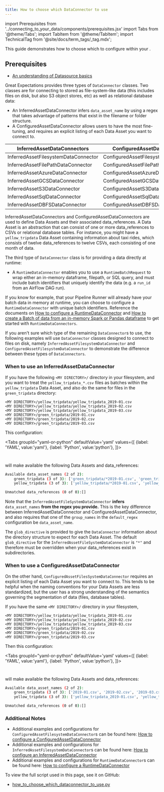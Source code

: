 ```yaml
---
title: How to choose which DataConnector to use
---
```

import Prerequisites from '../connecting_to_your_data/components/prerequisites.jsx'
import Tabs from '@theme/Tabs';
import TabItem from '@theme/TabItem';
import TechnicalTag from '@site/docs/term_tags/_tag.mdx';

This guide demonstrates how to choose which <TechnicalTag tag="data_connector" text="Data Connectors" /> to configure within your <TechnicalTag tag="datasource" text="Datasources" />.

## Prerequisites

<Prerequisites>

- [An understanding of Datasource basics](../../terms/datasource.md)

</Prerequisites>

Great Expectations provides three types of `DataConnector` classes. Two classes are for connecting to <TechnicalTag tag="data_asset" text="Data Assets" /> stored as file-system-like data (this includes files on disk, but also S3 object stores, etc) as well as relational database data:

- An InferredAssetDataConnector infers `data_asset_name` by using a regex that takes advantage of patterns that exist in the filename or folder structure.
- A ConfiguredAssetDataConnector allows users to have the most fine-tuning, and requires an explicit listing of each Data Asset you want to connect to.

| InferredAssetDataConnectors | ConfiguredAssetDataConnectors |
| --- | --- |
| InferredAssetFilesystemDataConnector | ConfiguredAssetFilesystemDataConnector |
| InferredAssetFilePathDataConnector | ConfiguredAssetFilePathDataConnector |
| InferredAssetAzureDataConnector | ConfiguredAssetAzureDataConnector |
| InferredAssetGCSDataConnector | ConfiguredAssetGCSDataConnector |
| InferredAssetS3DataConnector | ConfiguredAssetS3DataConnector |
| InferredAssetSqlDataConnector | ConfiguredAssetSqlDataConnector |
| InferredAssetDBFSDataConnector | ConfiguredAssetDBFSDataConnector |

InferredAssetDataConnectors and ConfiguredAssetDataConnectors are used to define Data Assets and their associated data_references. A Data Asset is an abstraction that can consist of one or more data_references to CSVs or relational database tables. For instance, you might have a `yellow_tripdata` Data Asset containing information about taxi rides, which consists of twelve data_references to twelve CSVs, each consisting of one month of data.

The third type of `DataConnector` class is for providing a <TechnicalTag tag="batch" text="Batch's" /> data directly at runtime:

- A `RuntimeDataConnector` enables you to use a `RuntimeBatchRequest` to wrap either an in-memory dataframe, filepath, or SQL query, and must include batch identifiers that uniquely identify the data (e.g. a `run_id` from an AirFlow DAG run).

If you know for example, that your Pipeline Runner will already have your batch data in memory at runtime, you can choose to configure a `RuntimeDataConnector` with unique batch identifiers. Reference the documents on [How to configure a RuntimeDataConnector](/docs/guides/connecting_to_your_data/how_to_configure_a_runtimedataconnector) and [How to create a Batch of data from an in-memory Spark or Pandas dataframe](/docs/guides/connecting_to_your_data/how_to_create_a_batch_of_data_from_an_in_memory_spark_or_pandas_dataframe) to get started with `RuntimeDataConnectors`.

If you aren't sure which type of the remaining `DataConnector`s to use, the following examples will use `DataConnector` classes designed to connect to files on disk, namely `InferredAssetFilesystemDataConnector` and `ConfiguredAssetFilesystemDataConnector` to demonstrate the difference between these types of `DataConnectors`.

### When to use an InferredAssetDataConnector

If you have the following `<MY DIRECTORY>/` directory in your filesystem, and you want to treat the `yellow_tripdata_*.csv` files as batches within the `yellow_tripdata` Data Asset, and also do the same for files in the `green_tripdata` directory:

```
<MY DIRECTORY>/yellow_tripdata/yellow_tripdata_2019-01.csv
<MY DIRECTORY>/yellow_tripdata/yellow_tripdata_2019-02.csv
<MY DIRECTORY>/yellow_tripdata/yellow_tripdata_2019-03.csv
<MY DIRECTORY>/green_tripdata/2019-01.csv
<MY DIRECTORY>/green_tripdata/2019-02.csv
<MY DIRECTORY>/green_tripdata/2019-03.csv
```

This configuration:

<Tabs
  groupId="yaml-or-python"
  defaultValue='yaml'
  values={[
  {label: 'YAML', value:'yaml'},
  {label: 'Python', value:'python'},
  ]}>

<TabItem value="yaml">

```python name="tests/integration/docusaurus/connecting_to_your_data/how_to_choose_which_dataconnector_to_use.py datasource_yaml"
```

</TabItem>

<TabItem value="python">

```python name="tests/integration/docusaurus/connecting_to_your_data/how_to_choose_which_dataconnector_to_use.py datasource_config"
```

</TabItem>

</Tabs>

will make available the following Data Assets and data_references:

```bash
Available data_asset_names (2 of 2):
    green_tripdata (3 of 3): ['green_tripdata/*2019-01.csv', 'green_tripdata/*2019-02.csv', 'green_tripdata/*2019-03.csv']
    yellow_tripdata (3 of 3): ['yellow_tripdata/*2019-01.csv', 'yellow_tripdata/*2019-02.csv', 'yellow_tripdata/*2019-03.csv']

Unmatched data_references (0 of 0):[]
```

Note that the `InferredAssetFileSystemDataConnector` **infers** `data_asset_names` **from the regex you provide.** This is the key difference between InferredAssetDataConnector and ConfiguredAssetDataConnector, and also requires that one of the `group_names` in the `default_regex` configuration be `data_asset_name`.

The `glob_directive` is provided to give the `DataConnector` information about the directory structure to expect for each Data Asset. The default `glob_directive` for the `InferredAssetFileSystemDataConnector` is `"*"` and therefore must be overridden when your data_references exist in subdirectories.

### When to use a ConfiguredAssetDataConnector

On the other hand, `ConfiguredAssetFilesSystemDataConnector` requires an explicit listing of each Data Asset you want to connect to. This tends to be helpful when the naming conventions for your Data Assets are less standardized, but the user has a strong understanding of the semantics governing the segmentation of data (files, database tables).

If you have the same `<MY DIRECTORY>/` directory in your filesystem,

```
<MY DIRECTORY>/yellow_tripdata/yellow_tripdata_2019-01.csv
<MY DIRECTORY>/yellow_tripdata/yellow_tripdata_2019-02.csv
<MY DIRECTORY>/yellow_tripdata/yellow_tripdata_2019-03.csv
<MY DIRECTORY>/green_tripdata/2019-01.csv
<MY DIRECTORY>/green_tripdata/2019-02.csv
<MY DIRECTORY>/green_tripdata/2019-03.csv
```

Then this configuration:

<Tabs
  groupId="yaml-or-python"
  defaultValue='yaml'
  values={[
  {label: 'YAML', value:'yaml'},
  {label: 'Python', value:'python'},
  ]}>

<TabItem value="yaml">

```python name="tests/integration/docusaurus/connecting_to_your_data/how_to_choose_which_dataconnector_to_use.py datasource_yaml_2"
```

</TabItem>

<TabItem value="python">

```python name="tests/integration/docusaurus/connecting_to_your_data/how_to_choose_which_dataconnector_to_use.py datasource_config_2"
```

</TabItem>

</Tabs>

will make available the following Data Assets and data_references:

```bash
Available data_asset_names (2 of 2):
    green_tripdata (3 of 3): ['2019-01.csv', '2019-02.csv', '2019-03.csv']
    yellow_tripdata (3 of 3): ['yellow_tripdata_2019-01.csv', 'yellow_tripdata_2019-02.csv', 'yellow_tripdata_2019-03.csv']

Unmatched data_references (0 of 0):[]
```

### Additional Notes

- Additional examples and configurations for `ConfiguredAssetFilesystemDataConnector`s can be found here: [How to configure a ConfiguredAssetDataConnector](./how_to_configure_a_configuredassetdataconnector.md)
- Additional examples and configurations for `InferredAssetFilesystemDataConnector`s can be found here: [How to configure an InferredAssetDataConnector](./how_to_configure_an_inferredassetdataconnector.md)
- Additional examples and configurations for `RuntimeDataConnector`s can be found here: [How to configure a RuntimeDataConnector](./how_to_configure_a_runtimedataconnector.md)

To view the full script used in this page, see it on GitHub:
- [how_to_choose_which_dataconnector_to_use.py](https://github.com/great-expectations/great_expectations/tree/develop/tests/integration/docusaurus/connecting_to_your_data/how_to_choose_which_dataconnector_to_use.py)

